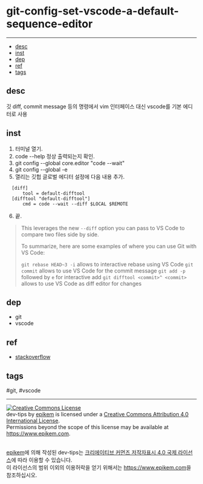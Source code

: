 # git-config-set-vscode-a-default-sequence-editor

----

- [desc](#desc)
- [inst](#inst)
- [dep](#dep)
- [ref](#ref)
- [tags](#tags)

## desc
  깃 diff, commit message 등의 명령에서 vim 인터페이스 대신 vscode를 기본 에디터로 사용

## inst
1. 터미널 열기.
2. code --help 정상 출력되는지 확인.
3. git config --global core.editor "code --wait"
4. git config --global -e
5. 열리는 깃헙 글로벌 에디터 설정에 다음 내용 추가.

```
  [diff]
      tool = default-difftool
  [difftool "default-difftool"]
      cmd = code --wait --diff $LOCAL $REMOTE
```

6. 끝.

>  This leverages the new `--diff` option you can pass to VS Code to compare two files side by side.
>
>  To summarize, here are some examples of where you can use Git with VS Code:
>
>  `git rebase HEAD~3 -i` allows to interactive rebase using VS Code
>  `git commit` allows to use VS Code for the commit message
>  `git add -p` followed by `e` for interactive add
>  `git difftool <commit>^ <commit>` allows to use VS Code as diff editor for changes
## dep
  - git
  - vscode

## ref
  - [stackoverflow](https://stackoverflow.com/questions/30024353/how-to-use-visual-studio-code-as-default-editor-for-git/36644561)

## tags
  #git, #vscode


----

<!-- license start -->

<a rel="license" href="http://creativecommons.org/licenses/by/4.0/"><img alt="Creative Commons License" style="border-width:0" src="https://i.creativecommons.org/l/by/4.0/88x31.png" /></a>
<br /><span xmlns:dct="http://purl.org/dc/terms/" property="dct:title">dev-tips</span> by <a xmlns:cc="http://creativecommons.org/ns#" href="https://www.github.com/epikem/dev-tips" property="cc:attributionName" rel="cc:attributionURL">epikem</a> is licensed under a <a rel="license" href="http://creativecommons.org/licenses/by/4.0/">Creative Commons Attribution 4.0 International License</a>.<br />Permissions beyond the scope of this license may be available at <a xmlns:cc="http://creativecommons.org/ns#" href="https://www.epikem.com" rel="cc:morePermissions">https://www.epikem.com</a>.

<br /><a xmlns:cc="http://creativecommons.org/ns#" href="https://www.github.com/epikem/dev-tips" property="cc:attributionName" rel="cc:attributionURL">epikem</a>에 의해 작성된 <span xmlns:dct="http://purl.org/dc/terms/" property="dct:title">dev-tips</span>는 <a rel="license" href="http://creativecommons.org/licenses/by/4.0/">크리에이티브 커먼즈 저작자표시 4.0 국제 라이선스</a>에 따라 이용할 수 있습니다.<br />이 라이선스의 범위 이외의 이용허락을 얻기 위해서는 <a xmlns:cc="http://creativecommons.org/ns#" href="https://www.epikem.com" rel="cc:morePermissions">https://www.epikem.com</a>을 참조하십시오.

<!-- license end -->
